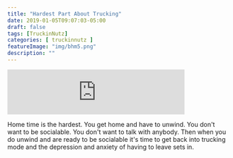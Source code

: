 ```yaml
---
title: "Hardest Part About Trucking"
date: 2019-01-05T09:07:03-05:00
draft: false
tags: [TruckinNutz]
categories: [ truckinnutz ]
featureImage: "img/bhm5.png"
description: ""
---
```


<iframe src="https://anchor.fm/TruckinNutz/embed/episodes/The-Hardest-Part-of-the-Trucking-Industry-e2r98q" height="102px" width="400px" frameborder="0" scrolling="no"></iframe>

Home time is the hardest. You get home and have to unwind. You don't want to be socialable. You don't want to talk with anybody. Then when you do unwind and are ready to be socialable it's time to get back into trucking mode and the depression and anxiety of having to leave sets in.